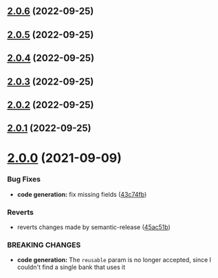 ## [2.0.6](https://github.com/roziscoding/pix-me/compare/v2.0.5...v2.0.6) (2022-09-25)

## [2.0.5](https://github.com/roziscoding/pix-me/compare/v2.0.4...v2.0.5) (2022-09-25)

## [2.0.4](https://github.com/roziscoding/pix-me/compare/v2.0.3...v2.0.4) (2022-09-25)

## [2.0.3](https://github.com/roziscoding/pix-me/compare/v2.0.2...v2.0.3) (2022-09-25)

## [2.0.2](https://github.com/roziscoding/pix-me/compare/v2.0.1...v2.0.2) (2022-09-25)

## [2.0.1](https://github.com/roziscoding/pix-me/compare/v2.0.0...v2.0.1) (2022-09-25)

# [2.0.0](https://github.com/roziscoding/pix-me/compare/v1.1.1...v2.0.0) (2021-09-09)

### Bug Fixes

- **code generation:** fix missing fields
  ([43c74fb](https://github.com/roziscoding/pix-me/commit/43c74fbea7e41cac1d1aa38dca10aceca4c793de))

### Reverts

- reverts changes made by semantic-release
  ([45ac51b](https://github.com/roziscoding/pix-me/commit/45ac51b469c0054b49563e564e517ed8676d6bab))

### BREAKING CHANGES

- **code generation:** The `reusable` param is no longer accepted, since I
  couldn't find a single bank that uses it
